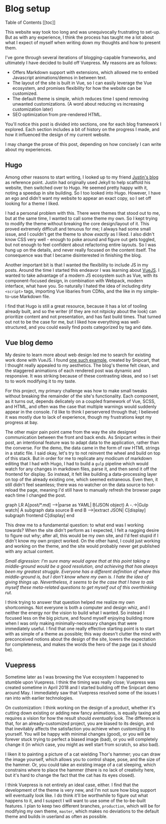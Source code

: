 # Blog setup

<post-date/>

Table of Contents
[[toc]]

This website way took too long and was unequivocally frustrating to set-up. But as with any experience, I think the process has taught me a lot about what I expect of myself when writing down my thoughts and how to present them. 

I've gone through several iterations of blogging-capable frameworks, and ultimately I have decided to build off Vuepress. My reasons are as follows:
* Offers Markdown support with extensions, which allowed me to embed Javascript animations/demos in between text. 
* The layout of the site is built in Vue, so I can easily leverage the Vue ecosystem, and promises flexibility for how the website can be customized.
* The default theme is simple, which reduces time I spend removing unwanted customizations. (A word about reducing vs increasing customization later) 
* SEO optimization from pre-rendered HTML.

You'll notice this post is divided into sections, one for each blog framework I explored. Each section includes a bit of history on the progress I made, and how it influenced the design of my current website.

 I may change the prose of this post, depending on how concisely I can write about my experiences.

## Hugo

Among other reasons to start writing, I looked up to my friend [Justin's blog](https://www.jkleong.com) as reference point. Justin had originally used Jekyll to help scaffold his website, then switched over to Hugo. He seemed pretty happy with it, noting a speedup in site building. So I too looked into Hugo. However, I have an ego and didn't want my website to appear an exact copy, so I set off looking for a theme I liked. 

I had a personal problem with this. There were themes that stood out to me, but at the same time, I wanted to call some theme my own. So I kept trying to modify the theme without breaking the core design/layout of it. This proved extremely difficult and tenuous for me; I always had some small issue, and I couldn't get the theme to show _exactly_ as I liked. I also didn't know CSS very well - enough to poke around and figure out gets toggled, but not enough to feel confident about refactoring entire layouts. So I was hung up on the details, and never really focused on the content itself. The consequence was that I became disinterested in finishing the blog.

Another important bit is that I wanted the flexibility to include JS in my posts. Around the time I started this endeavor I was learning about [VueJS](https://www.vuejs.org). I wanted to take advantage of a modern JS ecosystem such as Vue, with its component-focused design, in combination with Webpack, modern interface, what have you. So naturally I hated the idea of including dirty `<script>` tags, importing Vue libaries from CDNs, and the like in my simple-to-use Markdown file.

I find that Hugo is still a great resource, because it has a lot of tooling already built, and so the writer (if they are not nitpicky about the look) can prioritize content and not presentation, and has fast build times. That turned out not to be the case for me, but I liked how everything was well-structured, and you could easily find posts categorized by tag and date. 

## Vue blog demo

My desire to learn more about web design led me to search for existing work done with VueJS. I found [one such example](https://snipcart.com/blog/vuejs-blog-demo), created by Snipcart, that I thought really appealed to my aesthetics. The blog's theme felt clean, and the staggered animations of each rendered post was dynamic and responsive. It was striking because of these contrasting ideas, and so I set to to work modifying it to my taste.

For this project, my primary challenge was how to make small tweaks without breaking the remainder of the site's functionality. Each component, as it turns out, depends delicately on a coupled framework of Vue, SCSS, and HTML, and often was the case that multiple warnings would suddenly appear in the console. I'd like to think I perservered through that; I believed it was mostly due to lack of experience, though my frustrations kept my progress at bay.

The other major pain point came from the way the site designed communication between the front and back ends. As Snipcart writes in their post, an intentional feature was to adapt data to the application, rather than the converse. For the demo, the data came in the form of raw HTML strings in a static file. I said okay, let's try to not reinvent the wheel and build on top of this stack. But in order for me to replicate any modicum of markdown editing that I had with Hugo, I had to build a `gulp` pipeline which would watch for any changes in markdown files, parse it, and then send it off the frontend for display. So instead, it felt like building a data-processing layer on top of the already existing one, which seemed extraneous. Even then, it still didn't feel seamless; there was no watcher on the data source to hot-reload the page, meaning I'd still have to manually refresh the browser page each time I changed the post.


<mermaid>
graph LR
  A[post/*.md] -->|parse as YAML| B(JSON object)
  A -.->|Gulp watch| A
  subgraph data source
    B
  end
  B -->|extract JSON| C[display]
  subgraph frontend
    C[display]
  end
</mermaid>

This drew me to a fundamental question: to what end was I working towards? When the site didn't perform as I expected, I felt a nagging desire to figure out why; after all, this would be my own site, and I'd feel stupid if I didn't know my own project worked. On the other hand, I could just working and working on the theme, and the site would probably never get published with any actual content.

_Small digression: I'm sure many would agree that at this point taking a middle-ground would be a good resolution, and achieving that has always been my greatest struggle. Everyone has a different definition of where this middle-ground is, but I don't know where my own is. I hate the idea of giving things up. Nevertheless, it seems to be the case that I have to ask myself these meta-related questions to get myself out of this overthinking rut._

I think trying to answer that question helped me realize my own shortcomings. Not everyone is both a computer and design whiz, and I neither the energy nor the vision to build what I wanted. So instead I focused less on the big picture, and found myself enjoying building more when I was only making minimally-necessary changes that were immediately useful. I find that one really effective starting point is to start with as simple of a theme as possible; this way doesn't clutter the mind with preconceived notions about the design of the site, lowers the expectation for completeness, and makes the words the hero of the page (as it should be).

## Vuepress

Sometime later as I was browsing the Vue ecosystem I happened to stumble upon Vuepress. I think the timing was really close; Vuepress was created sometime in April 2018 and I started building off the Snipcart demo around May. I immediately saw that Vuepress resolved some of the issues I ran into with earlier technologies. 

On customization: I think working on the design of a product, whether it's cutting down existing or adding new fancy animations, is equally taxing and requires a vision for how the result should _eventually_ look. The difference is that, for an already-customized project, you are biased to its design, and that inevitably affects the satisfaction you achieve when customizing it to yourself. You will be happy with minimal changes (good), or you will be forever stuck trying to perfect a biased image (bad), or you will completely change it (in which case, you might as well start from scratch, so also bad). 

I liken it to painting a picture of a cat wielding Thor's hammer; you can draw the image yourself, which allows you to control shape, pose, and the size of the hammer. Or, you could take an existing image of a cat sleeping, which constrains where to place the hammer (there is no lack of creativity here, but it's hard to change the fact that the cat has its eyes closed).

I think Vuepress is not entirely an ideal case, either. I find that the development of the theme is very new, and I'm not sure how blog support will eventually look like. I do think it'll be worthwhile to figure out what happens to it, and I suspect I will want to use some of the to-be-built features. I plan to keep two different branches, `production`, which will be for modifying my own theme, `master`, which makes no deviations to the default theme and builds in userland as often as possible.

